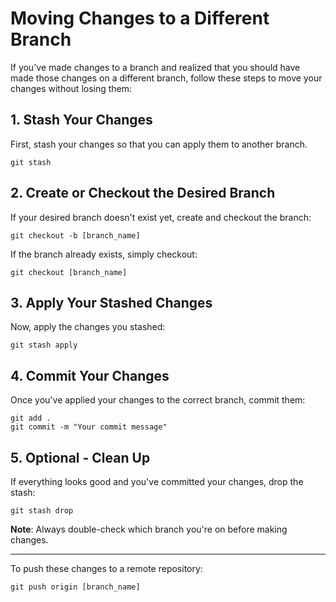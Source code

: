 # Moving Changes to a Different Branch

If you've made changes to a branch and realized that you should have made those changes on a different branch, follow these steps to move your changes without losing them:

## 1. Stash Your Changes

First, stash your changes so that you can apply them to another branch.

```
git stash
```

## 2. Create or Checkout the Desired Branch

If your desired branch doesn't exist yet, create and checkout the branch:

```
git checkout -b [branch_name]
```

If the branch already exists, simply checkout:

```
git checkout [branch_name]
```

## 3. Apply Your Stashed Changes

Now, apply the changes you stashed:

```
git stash apply
```

## 4. Commit Your Changes

Once you've applied your changes to the correct branch, commit them:

```
git add .
git commit -m "Your commit message"
```

## 5. Optional - Clean Up

If everything looks good and you've committed your changes, drop the stash:

```
git stash drop
```

**Note**: Always double-check which branch you're on before making changes.

---

To push these changes to a remote repository:

```
git push origin [branch_name]
```

